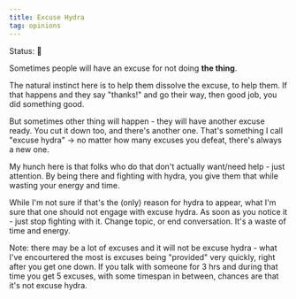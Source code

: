 ```yaml
---
title: Excuse Hydra
tag: opinions
---
```


<status>Status: 🌱 </status>

Sometimes people will have an excuse for not doing **the thing**.

The natural instinct here is to help them dissolve the excuse, to help them. If that happens and they say "thanks!" and go their way, then good job, you did something good.

But sometimes other thing will happen - they will have another excuse ready. You cut it down too, and there's another one. That's something I call "excuse hydra" -> no matter how many excuses you defeat, there's always a new one.

My hunch here is that folks who do that don't actually want/need help - just attention. By being there and fighting with hydra, you give them that while wasting your energy and time.

While I'm not sure if that's the (only) reason for hydra to appear, what I'm sure that one should not engage with excuse hydra. As soon as you notice it - just stop fighting with it. Change topic, or end conversation. It's a waste of time and energy.

Note: there may be a lot of excuses and it will not be excuse hydra - what I've encourtered the most is excuses being "provided" very quickly, right after you get one down. If you talk with someone for 3 hrs and during that time you get 5 excuses, with some timespan in between, chances are that it's not excuse hydra.
